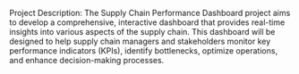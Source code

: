 Project Description:
The Supply Chain Performance Dashboard project aims to develop a comprehensive, interactive dashboard that provides real-time insights into various aspects of the supply chain. This dashboard will be designed to help supply chain managers and stakeholders monitor key performance indicators (KPIs), identify bottlenecks, optimize operations, and enhance decision-making processes.
